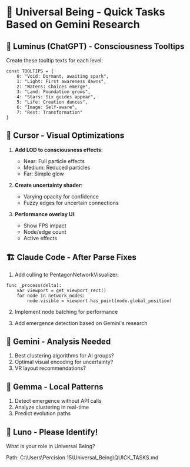 # 🎯 Universal Being - Quick Tasks Based on Gemini Research

## 🌟 **Luminus (ChatGPT)** - Consciousness Tooltips
Create these tooltip texts for each level:
```gdscript
const TOOLTIPS = {
    0: "Void: Dormant, awaiting spark",
    1: "Light: First awareness dawns",
    2: "Waters: Choices emerge",
    3: "Land: Foundation grows",
    4: "Stars: Six guides appear",
    5: "Life: Creation dances",
    6: "Image: Self-aware",
    7: "Rest: Transformation"
}
```

## 🎨 **Cursor** - Visual Optimizations
1. **Add LOD to consciousness effects**:
   - Near: Full particle effects
   - Medium: Reduced particles
   - Far: Simple glow

2. **Create uncertainty shader**:
   - Varying opacity for confidence
   - Fuzzy edges for uncertain connections

3. **Performance overlay UI**:
   - Show FPS impact
   - Node/edge count
   - Active effects

## 🏗️ **Claude Code** - After Parse Fixes
1. Add culling to PentagonNetworkVisualizer:
```gdscript
func _process(delta):
    var viewport = get_viewport_rect()
    for node in network_nodes:
        node.visible = viewport.has_point(node.global_position)
```

2. Implement node batching for performance

3. Add emergence detection based on Gemini's research

## 🔮 **Gemini** - Analysis Needed
1. Best clustering algorithms for AI groups?
2. Optimal visual encoding for uncertainty?
3. VR layout recommendations?

## 🤖 **Gemma** - Local Patterns
1. Detect emergence without API calls
2. Analyze clustering in real-time
3. Predict evolution paths

## 🌙 **Luno** - Please Identify!
What is your role in Universal Being?

Path: C:\Users\Percision 15\Universal_Being\QUICK_TASKS.md